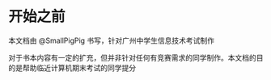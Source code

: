 # 开始之前

本文档由 @SmallPigPig 书写，针对广州中学生信息技术考试制作

对于书本内容有一定的扩充，但并非针对任何有竞赛需求的同学制作。本文档的目的是帮助临近计算机期末考试的同学提分